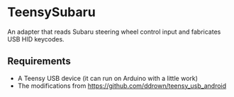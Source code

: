 TeensySubaru
============

An adapter that reads Subaru steering wheel control input and fabricates USB HID keycodes.

Requirements
------------

 * A Teensy USB device (it can run on Arduino with a little work)
 * The modifications from https://github.com/ddrown/teensy_usb_android
